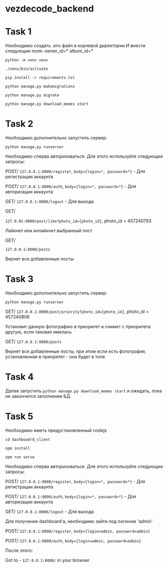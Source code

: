 # vezdecode_backend
# Task 1
Необходимо создать .env файл в корневой директории
И внести следующие поля:
owner_id=*
album_id=*

`python -m venv venv`

`./venv/bin/activate`

`pip install -r requirements.txt`

`python manage.py makemigrations`

`python manage.py migrate`

`python manage.py download_memes start`

# Task 2
Необходимо дополнительно запустить сервер:

`python manage.py runserver`

Необходимо сперва авторизоваться. Для этого используйте следующие запросы:

POST/ `127.0.0.1:8000/register`, `body={login=*, password=*}` - Для регистрации аккаунта

POST/ `127.0.0.1:8000/auth`, `body={login=*, password=*}` - Для авторизации аккаунта

GET/ `127.0.0.1:8000/logout` - Для выхода

GET/

`127.0.01:8000/post/like?photo_id={photo_id}`, photo_id = 457240793

Лайкнет или анлайкнет выбранный пост

GET/

`127.0.0.1:8000/posts`

Вернет все добавленные посты

# Task 3
Необходимо дополнительно запустить сервер:

`python manage.py runserver`

GET/
`127.0.0.1:8000/post/priority?photo_id={photo_id}`, photo_id = 457240806

Установит данную фотографию в приоритет и снимет с приоритета другую, если таковая имелась

GET/
`127.0.0.1:8000/posts`

Вернет все добавленные посты, при этом если есть фотография, установленная в приоритет - она будет в топе

# Task 4
Далее запустить `python manage.py download_memes start` и ожидать, пока не закончится заполнение БД.

# Task 5
Необходимо иметь предустановленный nodejs

`cd dashboadrd_client`

`npm install`

`npm run serve`


Необходимо сперва авторизоваться. Для этого используйте следующие запросы:

POST/ `127.0.0.1:8000/register`, `body={login=*, password=*}` - Для регистрации аккаунта

POST/ `127.0.0.1:8000/auth`, `body={login=*, password=*}` - Для авторизации аккаунта

GET/ `127.0.0.1:8000/logout` - Для выхода

Для получение dashboard'a, необходимо зайти под логином 'admin'

POST/ `127.0.0.1:8000/register`, `body={login=admin, password=admin}`

POST/ `127.0.0.1:8000/auth`, `body={login=admin, password=admin}`

После этого:

Got to - `127.0.0.1:8080/` in your browser
